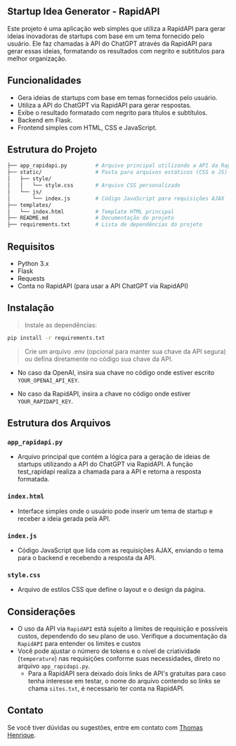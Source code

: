 ## Startup Idea Generator - RapidAPI
Este projeto é uma aplicação web simples que utiliza a RapidAPI para gerar ideias inovadoras de startups com base em um tema fornecido pelo usuário. Ele faz chamadas à API do ChatGPT através da RapidAPI para gerar essas ideias, formatando os resultados com negrito e subtítulos para melhor organização.

## Funcionalidades

- Gera ideias de startups com base em temas fornecidos pelo usuário.
- Utiliza a API do ChatGPT via RapidAPI para gerar respostas.
- Exibe o resultado formatado com negrito para títulos e subtítulos.
- Backend em Flask.
- Frontend simples com HTML, CSS e JavaScript.

## Estrutura do Projeto
```bash 
├── app_rapidapi.py         # Arquivo principal utilizando a API da RapidAPI
├── static/                 # Pasta para arquivos estáticos (CSS e JS)
│   ├── style/
│   │   └── style.css       # Arquivo CSS personalizado
│   └── js/
│       └── index.js        # Código JavaScript para requisições AJAX
├── templates/
│   └── index.html          # Template HTML principal
├── README.md               # Documentação do projeto
├── requirements.txt        # Lista de dependências do projeto

```
## Requisitos

- Python 3.x
- Flask
- Requests
- Conta no RapidAPI (para usar a API ChatGPT via RapidAPI)

## Instalação


> Instale as dependências:

```bash
pip install -r requirements.txt
```
> Crie um arquivo .env (opcional para manter sua chave da API segura) ou defina diretamente no código sua chave da API.

- No caso da OpenAI, insira sua chave no código onde estiver escrito `YOUR_OPENAI_API_KEY`.

- No caso da RapidAPI, insira a chave no código onde estiver `YOUR_RAPIDAPI_KEY`.

## Estrutura dos Arquivos

### `app_rapidapi.py`
- Arquivo principal que contém a lógica para a geração de ideias de startups utilizando a API do ChatGPT via RapidAPI. A função test_rapidapi realiza a chamada para a API e retorna a resposta formatada.
### `index.html`
- Interface simples onde o usuário pode inserir um tema de startup e receber a ideia gerada pela API.
### `index.js`
- Código JavaScript que lida com as requisições AJAX, enviando o tema para o backend e recebendo a resposta da API.
### `style.css`
- Arquivo de estilos CSS que define o layout e o design da página.

## Considerações

- O uso da API via `RapidAPI` está sujeito a limites de requisição e possíveis custos, dependendo do seu plano de uso. Verifique a documentação da `RapidAPI` para entender os limites e custos
- Você pode ajustar o número de tokens e o nível de criatividade (`temperature`) nas requisições conforme suas necessidades, direto no arquivo `app_rapidapi.py`.
    + Para a RapidAPI sera deixado dois links de API's gratuitas para caso tenha interesse em testar, o nome do arquivo contendo so links se chama `sites.txt`, é necessario ter conta na RapidAPI.

## Contato

Se você tiver dúvidas ou sugestões, entre em contato com [Thomas Henrique](mailto:thomasnhenrique@gmail.com).
